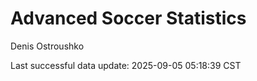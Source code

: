 # Advanced Soccer Statistics
Denis Ostroushko

<!-- gfm -->

Last successful data update: 2025-09-05 05:18:39 CST
